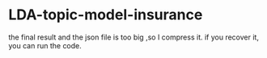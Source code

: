 # LDA-topic-model-insurance
the final result and the json file is too big ,so I compress it. if you recover it, you can run the code.
